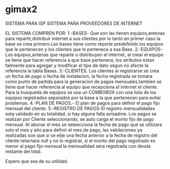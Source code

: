 # gimax2
SISTEMA PARA ISP
SISTEMA PARA PROVEEDORES DE INTERNET

EL SISTEMA COMPREN POR:
1.-BASES- Que son las tienen equipos,antenas para repartir,distribuir internet a sus clientes por lo tanto en primer caso la base se crea
primero.Las bases tiene como reporte predefinido los equipos que le pertenecen y los clientes que le pertenece a esa Base.
2.-EQUIPOS- Los equipos,antenas que reparte o distribuyen el internet, al crear el equipo se tiene que hacer referencia a que base pertenece,
los atributos estan failmente para agregar y modificar el tipo de dato segun no afecte la referencia la tabla Bases.
3.-CLIENTES. Los clientes al registrarse se crea un fecha de pago o fecha de instalacion, la fecha registrada se tomara como punto de partida
para la generacion de pagos mensuales,tambien se tiene que hacer referencia al equipo que recepciona el internet el cliente.
Para la busqueda de equipos se usa un COMBOBOX con una lista de los equipos registrados separados por la base a la que pertenecen para evitar
problemas.
4.-PLAN DE PAGOS.- El plan de pagos para definir el pago fijo mensual del cliente.
5.-REGISTRO DE PAGOS-El registro mensualidades esta validado en su totalidad, si hay alguna falla avisadme.
Los pagos se realizan por Cliente seleccionando, se auto carga el monto fijo de pago mensual.
Al abonar el mes se seleecciona la fecha de pago que se utilizara solo el mes y año para definir el mes de pago, las validaciones ya realizadas
son que si se elije una fecha anterior a la fecha de registro del cliente retarnara null y no lo registrar, si el monto del pago registrado
es menor al pago fijo mensual la mensualidad sera registrada con deuda restante del total.


Espero que sea de su utilidad.


